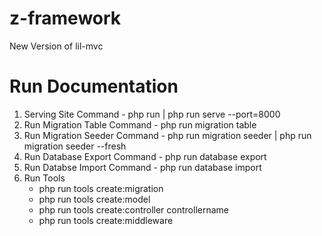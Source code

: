 # z-framework
New Version of lil-mvc

# Run Documentation
1. Serving Site Command - php run | php run serve --port=8000
2. Run Migration Table Command - php run migration table
3. Run Migration Seeder Command - php run migration seeder | php run migration seeder --fresh
4. Run Database Export Command - php run database export
5. Run Databse Import Command - php run database import
6. Run Tools 
	- php run tools create:migration
	- php run tools create:model
	- php run tools create:controller controllername
	- php run tools create:middleware